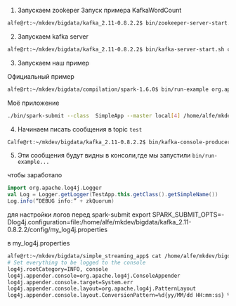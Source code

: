1) Запускаем zookeper
Запуск примера KafkaWordCount 



``` sh
alfe@rt:~/mkdev/bigdata/kafka_2.11-0.8.2.2$ bin/zookeeper-server-start.sh config/zookeeper.properties
```
2) Запускаем kafka server
```sh
alfe@rt:~/mkdev/bigdata/kafka_2.11-0.8.2.2$ bin/kafka-server-start.sh config/server.properties
```

3) Запускаем наш пример

Официальный пример
```sh
alfe@rt:~/mkdev/bigdata/compilation/spark-1.6.0$ bin/run-example org.apache.spark.examples.streaming.KafkaWordCount localhost:2181 test-consumer-group test 1
```

Моё приложение

```sh
./bin/spark-submit --class  SimpleApp --master local[4] /home/alfe/mkdev/bigdata/simple_streaming_app/target/simple_streaming_app-1.0-SNAPSHOT-jar-with-dependencies.jar  localhost:2181 test-consumer-group test 1
```



4) Начинаем писать сообщения в topic `test`

```sh
Calfe@rt:~/mkdev/bigdata/kafka_2.11-0.8.2.2$ bin/kafka-console-producer.sh --broker-list localhost:9092 --topic test
```

5) Эти сообщения будут видны в консоли,где мы запустили `bin/run-example...`





чтобы заработало
```scala
import org.apache.log4j.Logger
val Log = Logger.getLogger(TestApp.this.getClass().getSimpleName())
Log.info(“DEBUG info:” + zkQuorum)
```

для настройки логов перед spark-submit
export SPARK_SUBMIT_OPTS=-Dlog4j.configuration=file:/home/alfe/mkdev/bigdata/kafka_2.11-0.8.2.2/config/my_log4j.properties

в my_log4j.properties
```sh
alfe@rt:~/mkdev/bigdata/simple_streaming_app$ cat /home/alfe/mkdev/bigdata/kafka_2.11-0.8.2.2/config/my_log4j.properties
# Set everything to be logged to the console
log4j.rootCategory=INFO, console
log4j.appender.console=org.apache.log4j.ConsoleAppender
log4j.appender.console.target=System.err
log4j.appender.console.layout=org.apache.log4j.PatternLayout
log4j.appender.console.layout.ConversionPattern=%d{yy/MM/dd HH:mm:ss} %p %c{1}: %m%n
```

